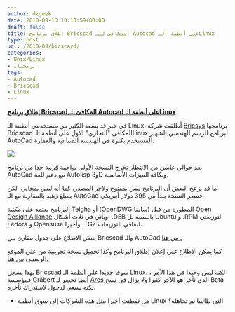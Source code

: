 ```yaml
---
author: dzgeek
date: 2010-09-13 13:10:59+00:00
draft: false
title: إطلاق برنامج Bricscad المكافئ للـ Autocad على أنظمة الـLinux
type: post
url: /2010/09/bicscard/
categories:
- Unix/Linux
- برمجيات
tags:
- Autocad
- Bricscad
- Linux
---
```


**[إطلاق برنامج Bricscad المكافئ للـ Autocad على أنظمة الـLinux](http://www.it-scoop.com/2010/09/bicscard/)**


في خبر قد يسعد الكثير من مستخدمي أنظمة الـ Linux، أطلقت شركة [Bricsys](http://www.bricsys.com//) برنامجها Bricscad المكافئ "التجاري" الأول على أنظمة الـLinux لبرنامج الرسم الهندسي الشهير AutoCad المستخدم بكثرة في الهندسة الصناعية والعمارة.


[![](http://www.bricsys.com/common/image/site/page/V10linux.png)
](http://www.it-scoop.com/2010/09/bicscard/)


بعد حوالي عامين من الانتظار تخرج النسخة الأولى بواجهة قريبة جدا من برنامج AutoCad مع دعم للغة Autolisp و3D وبكافة الميزات الأساسية.

ما قد يزعج البعض أن البرنامج ليس بمفتوح ولاحر المصدر، كما أنه ليس بمجاني، لكن بمبلغ زهيد بالمقارنة مع الـ AutoCad فسعر النسخة يبدأ من 395 دولار أمريكي.

البرنامج يعتمد على مكتبة [Teigha](http://www.opendesign.com/the_oda_platform/TD) أو (OpenDWG سابقا) المطورة من قبل [Open Design Alliance](http://en.wikipedia.org/wiki/DWGdirect) ويأتي في ثلاث أشكال: .DEB بالنسبة لل Ubuntu و .RPM لتوزيعتي Fedora و Opensuse وأخيرا .TGZ لبقاقي التوزيعات.

يمكن الاطلاع على جدول مقارن بين Bricscad والـ AutoCad [من هنا .](http://www.bricsys.com/en_INTL/bricscad/comparison.jsp)

كما يمكن الاطلاع على إعلان إطلاق البرنامج وكذا تحميل نسخة تجريبية من على الموقع الرسمي [من هنا.](http://www.bricsys.com)

بهذا يسجل Bricscad سوقا جديدا على أنظمة الـ Linux، لكنه ليس وحيدا في هذا الأمر ، فمؤسسة Gräbert أيضا تحضر لـ [Ares ](http://new.graebert.com/index.php)الذي تأخر هو الآخر كثيرا ولا يزال في نسخ Beta لكنه يسعى لدخول لاستدراك تأخره.

- هل تفطنت أخيرا مثل هذه الشركات إلى سوق أنظمة Linux التي طالما تم تجاهله؟
